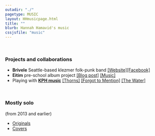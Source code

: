 ```yaml
---
outadir: "./"
pagetype: MUSIC
layout: HHmusicpage.html
title: ""
blurb: Hannah Hamavid's music
cssjsfile: "music"
---
```

</nav>
</header>

<!-- Main content -->
<div class='container' id='sections'>
<br>
<h3>Projects and collaborations</h3>
<div>
<ul>
<li><b>Brivele</b> Seattle-based klezmer folk-punk band <a href='https://www.brivele.com/about'>[Website]<a href='https://www.facebook.com/brivele'>[Facebook]</a></li>
<li><b>Eitim</b> pre-school album project <a href='https://eitimclass.wordpress.com/2017/06/20/ow-eitim-become-song-writers/'>[Blog post]</a> <a href='https://owtunes.bandcamp.com/'>[Music]</a></li>
<li>Playing with <b><a href='https://www.patreon.com/kph'>KPH music</a></b> <a href='https://www.patreon.com/posts/free-post-thorns-9378025'>[Thorns]</a> <a href='https://www.patreon.com/posts/forgot-to-video-7385468'>[Forgot to Mention]</a> <a href='https://www.patreon.com/posts/water-cover-by-6891317'>[The Water]</a></li>
</ul>
</div>
<br>
<h3>Mostly solo</h3>
<span>(from 2013 and earlier)</span>
<div>
<ul>
<li><a href='http://soundcloud.com/hamavid'>Originals</a></li>
<li><a href='http://soundcloud.com/coverspace'>Covers</a></li>
</ul>
</div>


</div>